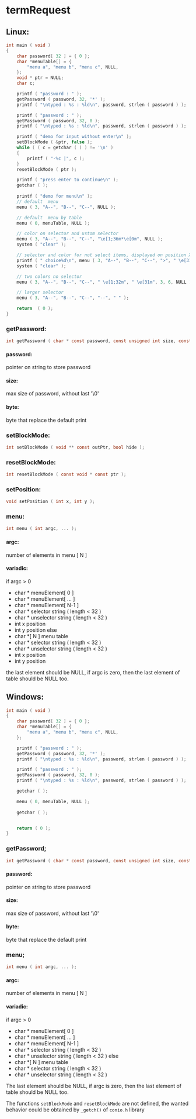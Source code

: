 # termRequest

## Linux:

```C
int main ( void )
{
	char password[ 32 ] = { 0 };
	char *menuTable[] = {
		"menu a", "menu b", "menu c", NULL,
	};
	void * ptr = NULL;
	char c;

	printf ( "password : " );
	getPassword ( password, 32, '*' );
	printf ( "\ntyped : %s : %ld\n", password, strlen ( password ) );

	printf ( "password : " );
	getPassword ( password, 32, 0 );
	printf ( "\ntyped : %s : %ld\n", password, strlen ( password ) );

	printf ( "demo for input without enter\n" );
	setBlockMode ( &ptr, false );
	while ( ( c = getchar ( ) ) != '\n' )
	{
		printf ( "-%c |", c );
	}
	resetBlockMode ( ptr );

	printf ( "press enter to continue\n" );
	getchar ( );
	
	printf ( "demo for menu\n" );
	// default  menu
	menu ( 3, "A--", "B--", "C--", NULL );

	// default  menu by table
	menu ( 0, menuTable, NULL );

	// color on selector and ustom selector
	menu ( 3, "A--", "B--", "C--", "\e[1;36m*\e[0m", NULL );
	system ( "clear" );

	// selector and color for not select items, displayed on position X/Y
	printf ( " choice%d\n", menu ( 3, "A--", "B--", "C--", ">", " \e[31m", 3, 6, NULL ) );
	system ( "clear" );

	// two colors no selector
	menu ( 3, "A--", "B--", "C--", " \e[1;32m", " \e[31m", 3, 6, NULL );

	// larger selector
	menu ( 3, "A--", "B--", "C--", "--", " " );

	return  ( 0 );
}
```

### getPassword:
```C
int getPassword ( char * const password, const unsigned int size, const char byte );
```

#### password:
pointer on string to store password

#### size:
max size of password, without last '\0'

#### byte:
byte that replace the default print

### setBlockMode:
```C
int setBlockMode ( void ** const outPtr, bool hide );
```

### resetBlockMode:
```C
int resetBlockMode ( const void * const ptr );
```

### setPosition:
```C
void setPosition ( int x, int y );
```

### menu:
```C
int menu ( int argc, ... );
```

#### argc:
number of elements in menu [ N ]

#### variadic:
if argc > 0
 - char * menuElement[ 0 ]
 - char * menuElement[ ... ]
 - char * menuElement[ N-1 ]
 - char * selector string ( length < 32 )
 - char * unselector string ( length < 32 )
 - int x position
 - int y position
else
 - char \*[ N ] menu table
 - char * selector string ( length < 32 )
 - char * unselector string ( length < 32 )
 - int x position
 - int y position

the last element should be NULL, if argc is zero, then the last element of table should be NULL too.


## Windows:

```C
int main ( void )
{
	char password[ 32 ] = { 0 };
	char *menuTable[] = {
		"menu a", "menu b", "menu c", NULL,
	};

	printf ( "password : " );
	getPassword ( password, 32, '*' );
	printf ( "\ntyped : %s : %ld\n", password, strlen ( password ) );

	printf ( "password : " );
	getPassword ( password, 32, 0 );
	printf ( "\ntyped : %s : %ld\n", password, strlen ( password ) );

	getchar ( );

	menu ( 0, menuTable, NULL );
	
	getchar ( );


	return ( 0 );
}
```

### getPassword;
```C
int getPassword ( char * const password, const unsigned int size, const char byte );
```

#### password:
pointer on string to store password

#### size:
max size of password, without last '\0'

#### byte:
byte that replace the default print

### menu;
```C
int menu ( int argc, ... );
```

#### argc:
number of elements in menu [ N ]

#### variadic:
if argc > 0
 - char * menuElement[ 0 ]
 - char * menuElement[ ... ]
 - char * menuElement[ N-1 ]
 - char * selector string ( length < 32 )
 - char * unselector string ( length < 32 )
else
 - char \*[ N ] menu table
 - char * selector string ( length < 32 )
 - char * unselector string ( length < 32 )

The last element should be NULL, if argc is zero, then the last element of table should be NULL too.

The functions `setBlockMode` and `resetBlockMode` are not defined, the wanted behavior could be obtained by `_getch()` of `conio.h` library